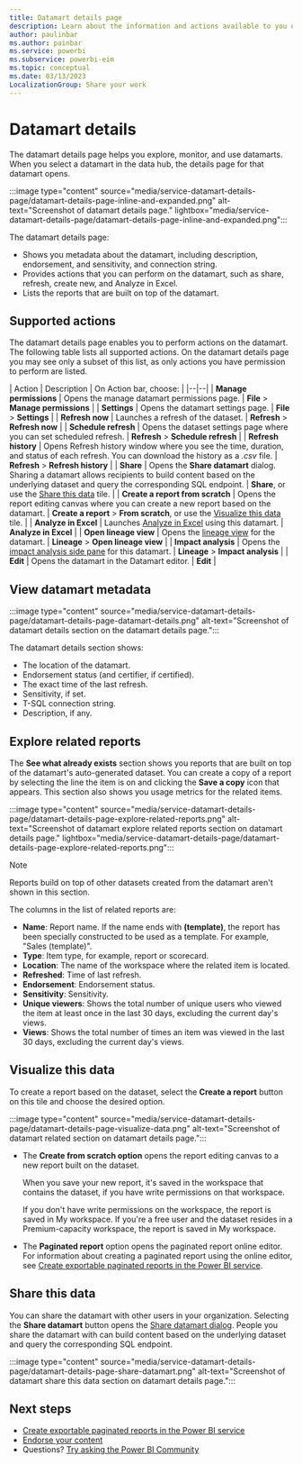 ```yaml
---
title: Datamart details page
description: Learn about the information and actions available to you on the datamart details page. The details page helps you explore, monitor, and use datamarts.
author: paulinbar
ms.author: painbar
ms.service: powerbi
ms.subservice: powerbi-eim
ms.topic: conceptual
ms.date: 03/13/2023
LocalizationGroup: Share your work
---
```

# Datamart details

The datamart details page helps you explore, monitor, and use datamarts. When you select a datamart in the data hub, the details page for that datamart opens.

:::image type="content" source="media/service-datamart-details-page/datamart-details-page-inline-and-expanded.png" alt-text="Screenshot of datamart details page." lightbox="media/service-datamart-details-page/datamart-details-page-inline-and-expanded.png":::

The datamart details page:

* Shows you metadata about the datamart, including description, endorsement, and sensitivity, and connection string.
* Provides actions that you can perform on the datamart, such as share, refresh, create new, and Analyze in Excel.
* Lists the reports that are built on top of the datamart.

## Supported actions

The datamart details page enables you to perform actions on the datamart. The following table lists all supported actions. On the datamart details page you may see only a subset of this list, as only actions you have permission to perform are listed.

| Action | Description | On Action bar, choose: |
|--|--|
| **Manage permissions** | Opens the manage datamart permissions page. | **File** > **Manage permissions** |
| **Settings** | Opens the datamart settings page. | **File** > **Settings** |
| **Refresh now** | Launches a refresh of the dataset. | **Refresh** > **Refresh now** |
| **Schedule refresh** | Opens the dataset settings page where you can set scheduled refresh. | **Refresh** > **Schedule refresh** |
| **Refresh history** | Opens Refresh history window where you see the time, duration, and status of each refresh. You can download the history as a *.csv* file. | **Refresh** > **Refresh history** |
| **Share** | Opens the **Share datamart** dialog. Sharing a datamart allows recipients to build content based on the underlying dataset and query the corresponding SQL endpoint. | **Share**, or use the [Share this data](#share-this-data) tile. |
| **Create a report from scratch** | Opens the report editing canvas where you can create a new report based on the datamart. | **Create a report** > **From scratch**, or use the [Visualize this data](#visualize-this-data) tile. |
| **Analyze in Excel** | Launches [Analyze in Excel](../collaborate-share/service-analyze-in-excel.md) using this datamart. | **Analyze in Excel** |
| **Open lineage view** | Opens the [lineage view](../collaborate-share/service-data-lineage.md) for the datamart. | **Lineage** > **Open lineage view** |
| **Impact analysis** | Opens the [impact analysis side pane](../collaborate-share/service-dataset-impact-analysis.md) for this datamart. | **Lineage** > **Impact analysis** |
| **Edit** | Opens the datamart in the Datamart editor. | **Edit** |

## View datamart metadata

:::image type="content" source="media/service-datamart-details-page/datamart-details-page-datamart-details.png" alt-text="Screenshot of datamart details section on the datamart details page.":::

The datamart details section shows:

* The location of the datamart.
* Endorsement status (and certifier, if certified).
* The exact time of the last refresh.
* Sensitivity, if set.
* T-SQL connection string.
* Description, if any.

## Explore related reports

The **See what already exists** section shows you reports that are built on top of the datamart's auto-generated dataset. You can create a copy of a report by selecting the line the item is on and clicking the **Save a copy** icon that appears. This section also shows you usage metrics for the related items.

:::image type="content" source="media/service-datamart-details-page/datamart-details-page-explore-related-reports.png" alt-text="Screenshot of datamart explore related reports section on datamart details page." lightbox="media/service-datamart-details-page/datamart-details-page-explore-related-reports.png":::

> [!NOTE]
> Reports build on top of other datasets created from the datamart aren't shown in this section.

The columns in the list of related reports are:

* **Name**: Report name. If the name ends with **(template)**, the report has been specially constructed to be used as a template. For example, "Sales (template)".
* **Type**: Item type, for example, report or scorecard.
* **Location**: The name of the workspace where the related item is located.
* **Refreshed**: Time of last refresh.
* **Endorsement**: Endorsement status.
* **Sensitivity**: Sensitivity.
* **Unique viewers**: Shows the total number of unique users who viewed the item at least once in the last 30 days, excluding the current day's views.
* **Views**: Shows the total number of times an item was viewed in the last 30 days, excluding the current day's views.

## Visualize this data

To create a report based on the dataset, select the **Create a report** button on this tile and choose the desired option.

:::image type="content" source="media/service-datamart-details-page/datamart-details-page-visualize-data.png" alt-text="Screenshot of datamart related section on datamart details page.":::

* The **Create from scratch option** opens the report editing canvas to a new report built on the dataset.

  When you save your new report, it's saved in the workspace that contains the dataset, if you have write permissions on that workspace.

  If you don't have write permissions on the workspace, the report is saved in My workspace. If you're a free user and the dataset resides in a Premium-capacity workspace, the report is saved in My workspace.

* The **Paginated report** option opens the paginated report online editor. For information about creating a paginated report using the online editor, see [Create exportable paginated reports in the Power BI service](../paginated-reports/web-authoring/paginated-formatted-table.md).

## Share this data

You can share the datamart with other users in your organization. Selecting the **Share datamart** button opens the [Share datamart dialog](service-datasets-share.md). People you share the datamart with can build content based on the underlying dataset and query the corresponding SQL endpoint.

:::image type="content" source="media/service-datamart-details-page/datamart-details-page-share-datamart.png" alt-text="Screenshot of datamart share this data section on datamart details page.":::
  
## Next steps

* [Create exportable paginated reports in the Power BI service](../paginated-reports/web-authoring/paginated-formatted-table.md)
* [Endorse your content](../collaborate-share/service-endorse-content.md)
* Questions? [Try asking the Power BI Community](https://community.powerbi.com/)
